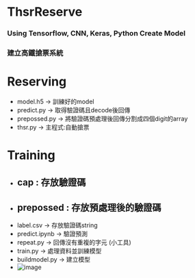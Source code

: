 ﻿# ThsrReserve
### Using Tensorflow, CNN, Keras, Python Create Model
### 建立高鐵搶票系統
# Reserving
* model.h5 -> 訓練好的model
* predict.py -> 取得驗證碼且decode後回傳
* prepossed.py -> 將驗證碼預處理後回傳分割成四個digit的array
* thsr.py -> 主程式:自動搶票
# Training
* ## cap : 存放驗證碼
* ## prepossed : 存放預處理後的驗證碼
* label.csv -> 存放驗證碼string
* predict.ipynb -> 驗證預測
* repeat.py -> 回傳沒有重複的字元 (小工具)
* train.py -> 處理資料並訓練模型
* buildmodel.py -> 建立模型
* ![image](https://user-images.githubusercontent.com/80050536/212624170-7e310fb3-4023-41ee-a4b7-904653cbd677.png)
